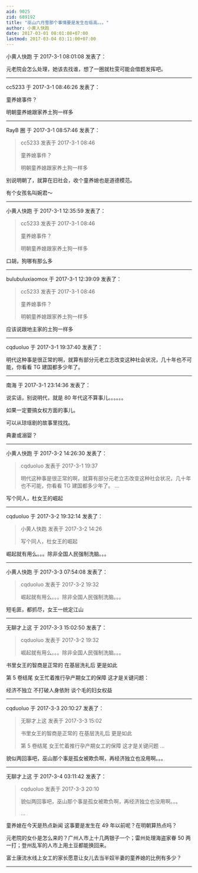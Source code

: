 ```yaml
---
aid: 9025
zid: 689192
title: "巫山六月雪那个事情要是发生在临高。。。"
author: 小黄人快跑
date: 2017-03-01 08:01:08+07:00
lastmod: 2017-03-04 03:11:00+07:00
---
```


小黄人快跑 于 2017-3-1 08:01:08 发表了：

元老院会怎么处理，她该去找谁，想了一圈就杜雯可能会借题发挥吧。

---

cc5233 于 2017-3-1 08:46:26 发表了：

童养媳事件？

明朝童养媳跟家养土狗一样多

---

RayB 圈 于 2017-3-1 08:57:46 发表了：

> cc5233 发表于 2017-3-1 08:46
>
> 童养媳事件？
>
> 明朝童养媳跟家养土狗一样多

别说明朝了，就算在旧社会，收个童养媳也是道德模范。

有个女孩名叫婉君～

---

小黄人快跑 于 2017-3-1 12:35:59 发表了：

> cc5233 发表于 2017-3-1 08:46
>
> 童养媳事件？
>
> 明朝童养媳跟家养土狗一样多

口胡，狗哪有那么多

---

bulubuluxiaomox 于 2017-3-1 12:39:09 发表了：

> cc5233 发表于 2017-3-1 08:46
>
> 童养媳事件？
>
> 明朝童养媳跟家养土狗一样多

应该说跟地主家的土狗一样多

---

cqduoluo 于 2017-3-1 19:37:40 发表了：

明代这种事是很正常的啊，就算有部分元老立志改变这种社会状况，几十年也不可能，你看看 TG 建国都多少年了。

---

南海 于 2017-3-1 23:14:36 发表了：

说实话，别说明代，就是 80 年代这不算事儿。。。。。。

如果一定要搞女权方面的事儿。

可以从琼瑶剧的故事里找找。

典妻或溺婴？

---

小黄人快跑 于 2017-3-2 14:26:30 发表了：

> cqduoluo 发表于 2017-3-1 19:37
>
> 明代这种事是很正常的啊，就算有部分元老立志改变这种社会状况，几十年也不可能，你看看 TG 建国都多少年了。 ...

写个同人，杜女王的崛起

---

cqduoluo 于 2017-3-2 19:32:14 发表了：

> 小黄人快跑 发表于 2017-3-2 14:26
>
> 写个同人，杜女王的崛起

崛起就有用么。。。除非全国人民强制洗脑。。。

---

小黄人快跑 于 2017-3-3 07:54:08 发表了：

> cqduoluo 发表于 2017-3-2 19:32
>
> 崛起就有用么。。。除非全国人民强制洗脑。。。

短毛匪，都抓尽，女王一统定江山

---

无聊才上这 于 2017-3-3 15:02:50 发表了：

> cqduoluo 发表于 2017-3-2 19:32
>
> 崛起就有用么。。。除非全国人民强制洗脑。。。

书里女王的智商是正常的 在基层洗礼后 更是如此

第 5 卷结尾 女王忙着推行孕产期女工的保障 这才是关键问题：

经济不独立 不打破人身依附 谈个毛的妇女权益

---

cqduoluo 于 2017-3-3 20:10:27 发表了：

> 无聊才上这 发表于 2017-3-3 15:02
>
> 书里女王的智商是正常的 在基层洗礼后 更是如此
>
> 第 5 卷结尾 女王忙着推行孕产期女工的保障 这才是关键问题 ...

貌似两回事吧，巫山那个事是孤女被欺负啊，再经济独立也没用啊。。。

---

无聊才上这 于 2017-3-4 03:11:42 发表了：

> cqduoluo 发表于 2017-3-3 20:10
>
> 貌似两回事吧，巫山那个事是孤女被欺负啊，再经济独立也没用啊。。。
>
> ...

童养媳在今天是热点新闻 这事要是发生在 49 年以前呢？在明朝算热点吗？

元老院的女仆是怎么来的？广州人市上十几两银子一个；雷州处理海盗家眷 50 两一打；登州乱军的人市上用土豆都能换回来。

富士康流水线上女工的家长愿意让女儿去当半奴半妻的童养媳的比例有多少？

---
